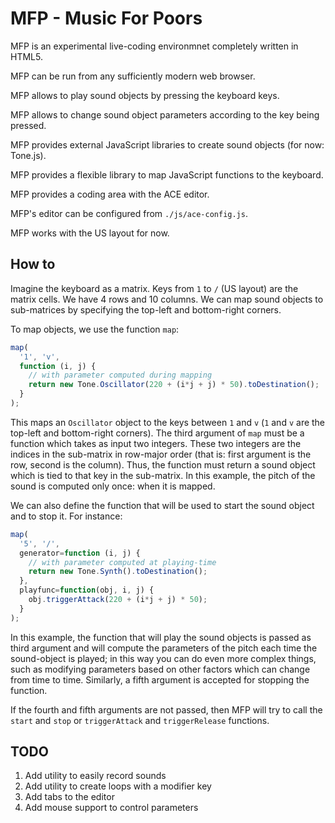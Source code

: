 # MFP - Music For Poors

MFP is an experimental live-coding environmnet completely written in HTML5.

MFP can be run from any sufficiently modern web browser.

MFP allows to play sound objects by pressing the keyboard keys.

MFP allows to change sound object parameters according to the key being pressed.

MFP provides external JavaScript libraries to create sound objects (for now: Tone.js).

MFP provides a flexible library to map JavaScript functions to the keyboard.

MFP provides a coding area with the ACE editor.

MFP's editor can be configured from `./js/ace-config.js`.

MFP works with the US layout for now.

## How to

Imagine the keyboard as a matrix. Keys from `1` to `/` (US layout) are the matrix cells. We have 4 rows and 10 columns. We can map sound objects to sub-matrices by specifying the top-left and bottom-right corners.

To map objects, we use the function `map`:

```js
map(
  '1', 'v',
  function (i, j) {
    // with parameter computed during mapping
    return new Tone.Oscillator(220 + (i*j + j) * 50).toDestination();
  }
);

```

This maps an `Oscillator` object to the keys between `1` and `v` (`1` and `v` are the top-left and bottom-right corners). The third argument of `map` must be a function which takes as input two integers. These two integers are the indices in the sub-matrix in row-major order (that is: first argument is the row, second is the column). Thus, the function must return a sound object which is tied to that key in the sub-matrix. In this example, the pitch of the sound is computed only once: when it is mapped.

We can also define the function that will be used to start the sound object and to stop it. For instance:

```js
map(
  '5', '/',
  generator=function (i, j) {
    // with parameter computed at playing-time
    return new Tone.Synth().toDestination();
  },
  playfunc=function(obj, i, j) {
    obj.triggerAttack(220 + (i*j + j) * 50);
  }
);

```
In this example, the function that will play the sound objects is passed as third argument and will compute the parameters of the pitch each time the sound-object is played; in this way you can do even more complex things, such as modifying parameters based on other factors which can change from time to time. Similarly, a fifth argument is accepted for stopping the function.

If the fourth and fifth arguments are not passed, then MFP will try to call the `start` and `stop` or `triggerAttack` and `triggerRelease` functions.

## TODO

1. Add utility to easily record sounds
2. Add utility to create loops with a modifier key
3. Add tabs to the editor
4. Add mouse support to control parameters


